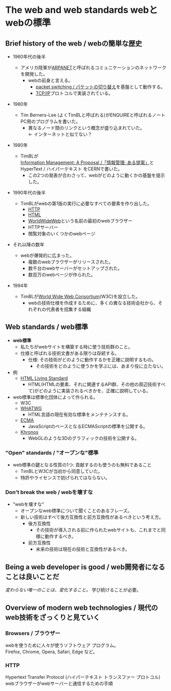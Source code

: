 # The web and web standards webとwebの標準

## Brief history of the web / webの簡単な歴史

- 1960年代の後半
  - アメリカ陸軍が[ARPANET](https://developer.mozilla.org/en-US/docs/Glossary/Arpanet)と呼ばれるコミュニケーションのネットワークを開発した。
    - webの前身と言える。
      - [packet switching / パケットの切り替え](https://en.wikipedia.org/wiki/Packet_switching)を基盤として動作する。
      - [TCP/IP](https://en.wikipedia.org/wiki/Internet_protocol_suite)プロトコルで実装されている。

- 1980年
  - Tim Berners-Lee (よくTimBLと呼ばれる)がENQUIREと呼ばれるノートPC用のプログラムを書いた。
    - 異なるノード間のリンクという概念が盛り込まれていた。  
← インターネットと似てない？

- 1980年
  - TimBLが[Information Management: A Proposal /「情報管理: ある提案」](https://www.w3.org/History/1989/proposal.html)とHyperText / ハイパーテキスト をCERNで書いた。
    - この2つの発表が合わさって、webがどのように動くかの基盤を提示した。

- 1990年代の後半
  - TimBLがwebの第1版の実行に必要なすべての要素を作り出した。
    - [HTTP](https://developer.mozilla.org/en-US/docs/Web/HTTP)
    - [HTML](https://developer.mozilla.org/en-US/docs/Web/HTML)
    - [WorldWideWeb](https://en.wikipedia.org/wiki/WorldWideWeb)という名前の最初のwebブラウザー
    - HTTPサーバー
    - 閲覧対象のいくつかのwebページ

- それ以降の数年
  - webが爆発的に広まった。
    - 複数のwebブラウザーがリリースされた。
    - 数千台のwebサーバーがセットアップされた。
    - 数百万のwebページが作られた。

- 1994年
  - TimBLが[World Wide Web Consortium](https://en.wikipedia.org/wiki/World_Wide_Web_Consortium)(W3C)を設立した。
    - webの技術仕様を作成するために、多くの異なる技術会社から、それぞれの代表者を招集する組織

## Web standards / web標準

- **web標準**
  - 私たちがwebサイトを構築する時に使う技術群のこと。
  - 仕様と呼ばれる技術文書がある限りは存続する。
    - 仕様: その技術がどのように動作するかを正確に説明するもの。
      - その技術をどのように使うかを学ぶには、あまり役に立たない。
- 例
  - [HTML Living Standard](https://html.spec.whatwg.org/multipage/)
    - HTML(HTMLの要素、それに関連するAPI群、その他の周辺技術すべて)がどのように実装されるべきかを、正確に説明している。
- web標準は標準化団体によって作られる。
  - W3C
  - [WHATWG](https://whatwg.org/)
    - HTML言語の現在有効な標準をメンテナンスする。
  - [ECMA](https://www.ecma-international.org/)
    - JavaScriptのベースとなるECMAScriptの標準を公開する。
  - [Khronos](https://www.khronos.org/)
    - WebGLのような3Dのグラフィックの技術を公開する。

### "Open" standards / "オープンな"標準

- web標準の鍵となる性質の1つ: 貢献するのも使うのも無料であること
  - TimBLとW3Cが当初から同意していた。
  - 特許やライセンスで妨げられてはならない。

### Don't break the web / webを壊すな

- "webを壊すな"
  - オープンなweb標準について聞くことのあるフレーズ。
  - 新しい技術はすべて後方互換性と前方互換性があるべきという考え方。
    - 後方互換性
      - その技術が導入される前に作られたwebサイトも、これまでと同様に動作するべき。
    - 前方互換性
      - 未来の技術は現在の技術と互換性があるべき。

## Being a web developer is good / web開発者になることは良いことだ

_変わらない唯一のことは、変化すること。_
学び続けることが必要。

## Overview of modern web technologies / 現代のweb技術をざっくりと見ていく

### Browsers / ブラウザー

webを使うために人々が使うソフトウェア プログラム。  
Firefox, Chrome, Opera, Safari, Edge など。

### HTTP

Hypertext Transfer Protocol (ハイパーテキスト トランスファー プロトコル)  
webブラウザーがwebサーバーと通信するための手順
